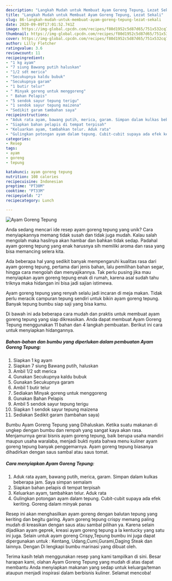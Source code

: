 ```yaml
---
description: "Langkah Mudah untuk Membuat Ayam Goreng Tepung, Lezat Sekali"
title: "Langkah Mudah untuk Membuat Ayam Goreng Tepung, Lezat Sekali"
slug: 86-langkah-mudah-untuk-membuat-ayam-goreng-tepung-lezat-sekali
date: 2020-09-09T17:01:52.741Z
image: https://img-global.cpcdn.com/recipes/f80d1952c5d87d65/751x532cq70/ayam-goreng-tepung-foto-resep-utama.jpg
thumbnail: https://img-global.cpcdn.com/recipes/f80d1952c5d87d65/751x532cq70/ayam-goreng-tepung-foto-resep-utama.jpg
cover: https://img-global.cpcdn.com/recipes/f80d1952c5d87d65/751x532cq70/ayam-goreng-tepung-foto-resep-utama.jpg
author: Lilly Fletcher
ratingvalue: 3.6
reviewcount: 11
recipeingredient:
- "1 kg ayam"
- "7 siung Bawang putih haluskan"
- "1/2 sdt merica"
- "Secukupnya kaldu bubuk"
- "Secukupnya garam"
- "1 butir telur"
- " Minyak goreng untuk menggoreng"
- " Bahan Pelapis"
- "5 sendok sayur tepung terigu"
- "1 sendok sayur tepung maizena"
- "Sedikit garam tambahan saya"
recipeinstructions:
- "Aduk rata ayam, bawang putih, merica, garam. Simpan dalam kulkas beberapa jam. Saya simpan semalam"
- "Siapkan bahan pelapis di tempat terpisah"
- "Keluarkan ayam, tambahkan telur. Aduk rata"
- "Gulingkan potongan ayam dalam tepung. Cubit-cubit supaya ada efek keriting. Goreng dalam minyak panas"
categories:
- Resep
tags:
- ayam
- goreng
- tepung

katakunci: ayam goreng tepung 
nutrition: 108 calories
recipecuisine: Indonesian
preptime: "PT30M"
cooktime: "PT33M"
recipeyield: "2"
recipecategory: Lunch

---
```



![Ayam Goreng Tepung](https://img-global.cpcdn.com/recipes/f80d1952c5d87d65/751x532cq70/ayam-goreng-tepung-foto-resep-utama.jpg)

Anda sedang mencari ide resep ayam goreng tepung yang unik? Cara menyiapkannya memang tidak susah dan tidak juga mudah. Kalau salah mengolah maka hasilnya akan hambar dan bahkan tidak sedap. Padahal ayam goreng tepung yang enak harusnya sih memiliki aroma dan rasa yang bisa memancing selera kita.

Ada beberapa hal yang sedikit banyak mempengaruhi kualitas rasa dari ayam goreng tepung, pertama dari jenis bahan, lalu pemilihan bahan segar, hingga cara mengolah dan menyajikannya. Tak perlu pusing jika mau menyiapkan ayam goreng tepung enak di rumah, karena asal sudah tahu triknya maka hidangan ini bisa jadi sajian istimewa.

Ayam goreng tepung yang renyah selalu jadi incaran di meja makan. Tidak perlu meracik campuran tepung sendiri untuk bikin ayam goreng tepung. Banyak tepung bumbu siap saji yang bisa kamu.


Di bawah ini ada beberapa cara mudah dan praktis untuk membuat ayam goreng tepung yang siap dikreasikan. Anda dapat membuat Ayam Goreng Tepung menggunakan 11 bahan dan 4 langkah pembuatan. Berikut ini cara untuk menyiapkan hidangannya.

<!--inarticleads1-->

##### Bahan-bahan dan bumbu yang diperlukan dalam pembuatan Ayam Goreng Tepung:

1. Siapkan 1 kg ayam
1. Siapkan 7 siung Bawang putih, haluskan
1. Ambil 1/2 sdt merica
1. Gunakan Secukupnya kaldu bubuk
1. Gunakan Secukupnya garam
1. Ambil 1 butir telur
1. Sediakan  Minyak goreng untuk menggoreng
1. Gunakan  Bahan Pelapis
1. Ambil 5 sendok sayur tepung terigu
1. Siapkan 1 sendok sayur tepung maizena
1. Sediakan Sedikit garam (tambahan saya)


Bumbu Ayam Goreng Tepung yang Dihaluskan. Ketika suatu makanan di ungkep dengan bumbu dan rempah yang sangat kaya akan rasa. Menjamurnya gerai bisnis ayam goreng tepung, baik berupa usaha mandiri maupun usaha waralaba, menjadi bukti nyata bahwa menu kuliner ayam goreng tepung banyak penggemarnya. Ayam goreng tepung biasanya dihadirkan dengan saus sambal atau saus tomat. 

<!--inarticleads2-->

##### Cara menyiapkan Ayam Goreng Tepung:

1. Aduk rata ayam, bawang putih, merica, garam. Simpan dalam kulkas beberapa jam. Saya simpan semalam
1. Siapkan bahan pelapis di tempat terpisah
1. Keluarkan ayam, tambahkan telur. Aduk rata
1. Gulingkan potongan ayam dalam tepung. Cubit-cubit supaya ada efek keriting. Goreng dalam minyak panas


Resep ini akan menghasilkan ayam goreng dengan balutan tepung yang keriting dan begitu garing. Ayam goreng tepung crispy memang paling mudah di kreasikan dengan saus atau sambal pilihan ya. Karena selain dijadikan ayam geprek, kreasi ayam goreng tepung a la kentucky yang satu ini juga. Selain untuk ayam goreng Crispy,Tepung bumbu ini juga dapat dipergunakan untuk : Kentang, Udang,Cumi,Gurami,Daging Steak dan lainnya. Dengan Di lengkapi bumbu marinasi yang dibuat oleh. 

Terima kasih telah menggunakan resep yang kami tampilkan di sini. Besar harapan kami, olahan Ayam Goreng Tepung yang mudah di atas dapat membantu Anda menyiapkan makanan yang sedap untuk keluarga/teman ataupun menjadi inspirasi dalam berbisnis kuliner. Selamat mencoba!
